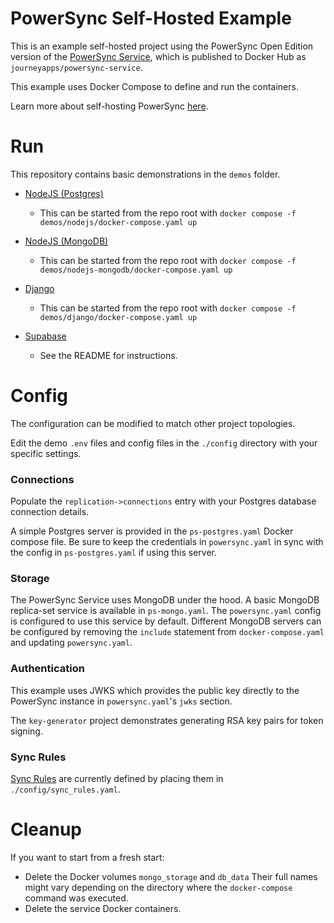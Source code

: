 # PowerSync Self-Hosted Example

This is an example self-hosted project using the PowerSync Open Edition version of the [PowerSync Service](https://github.com/powersync-ja/powersync-service), which is published to Docker Hub as `journeyapps/powersync-service`.

This example uses Docker Compose to define and run the containers.

Learn more about self-hosting PowerSync [here](https://docs.powersync.com/self-hosting/getting-started).

# Run

This repository contains basic demonstrations in the `demos` folder.

- [NodeJS (Postgres)](./demos/nodejs/README.md)

  - This can be started from the repo root with `docker compose -f demos/nodejs/docker-compose.yaml up`

- [NodeJS (MongoDB)](./demos/nodejs-mongodb/README.md)

  - This can be started from the repo root with `docker compose -f demos/nodejs-mongodb/docker-compose.yaml up`

- [Django](./demos/django/README.md)

  - This can be started from the repo root with `docker compose -f demos/django/docker-compose.yaml up`

- [Supabase](./demos/supabase/README.md)

  - See the README for instructions.

# Config

The configuration can be modified to match other project topologies.

Edit the demo `.env` files and config files in the `./config` directory with your specific settings.

### Connections

Populate the `replication->connections` entry with your Postgres database connection details.

A simple Postgres server is provided in the `ps-postgres.yaml` Docker compose file. Be sure to keep the credentials in `powersync.yaml` in sync with the config in `ps-postgres.yaml` if using this server.

### Storage

The PowerSync Service uses MongoDB under the hood. A basic MongoDB replica-set service is available in `ps-mongo.yaml`. The `powersync.yaml` config is configured to use this service by default. Different MongoDB servers can be configured by removing the `include` statement from `docker-compose.yaml` and updating `powersync.yaml`.

### Authentication

This example uses JWKS which provides the public key directly to the PowerSync instance in `powersync.yaml`'s `jwks` section.

The `key-generator` project demonstrates generating RSA key pairs for token signing.

### Sync Rules

[Sync Rules](https://docs.powersync.com/usage/sync-rules) are currently defined by placing them in `./config/sync_rules.yaml`.

# Cleanup

If you want to start from a fresh start:

- Delete the Docker volumes `mongo_storage` and `db_data`
  Their full names might vary depending on the directory where the `docker-compose` command was executed.
- Delete the service Docker containers.
